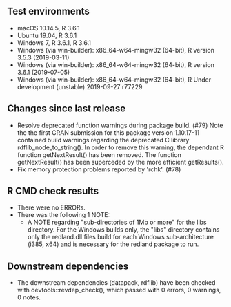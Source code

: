 
## Test environments

* macOS 10.14.5, R 3.6.1
* Ubuntu 19.04, R 3.6.1
* Windows 7, R 3.6.1, R 3.6.1
* Windows (via win-builder): x86_64-w64-mingw32 (64-bit), R version 3.5.3 (2019-03-11)
* Windows (via win-builder): x86_64-w64-mingw32 (64-bit), R version 3.6.1 (2019-07-05)
* Windows (via win-builder): x86_64-w64-mingw32 (64-bit), R Under development (unstable) 2019-09-27 r77229

## Changes since last release

* Resolve deprecated function warnings during package build. (#79)
  Note the the first CRAN submission for this package version 1.10.17-11 contained build warnings regarding the deprecated 
  C library rdflib_node_to_string(). In order to remove this warning, the dependant R function getNextResult() has
  been removed. The function getNextResult() has been superceded by the more efficient getResults().
* Fix memory protection problems reported by 'rchk'. (#78)

## R CMD check results

* There were no ERRORs.
* There was the following 1 NOTE: 
  - A NOTE regarding "sub-directories of 1Mb or more" for the libs directory.
    For the Windows builds only, the "libs" directory contains only the redland.dll 
    files build for each Windows sub-architecture (i385, x64) and is necessary for 
    the redland package to run.

## Downstream dependencies

* The downstream dependencies (datapack, rdflib) have been checked with devtools::revdep_check(), which passed
  with 0 errors, 0 warnings, 0 notes.
